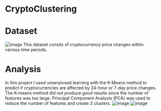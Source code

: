# CryptoClustering
# Dataset
![image](https://github.com/demzilla/CryptoClustering/assets/18203409/7e6fddab-6ad7-4b66-a6f8-d1dd6341d34e)
This dataset consits of cryptocurrency price changes within various time periods. 
# Analysis
In this project I used unserpivsed learning with the K-Means method to predict if cryptocurrencies are affected by 24-hour or 7-day price changes.
The K-means method did not produce good results since the number of features was too large. 
Principal Component Analysis (PCA) was used to reduce the number of features and create 3 clusters.
![image](https://github.com/demzilla/CryptoClustering/assets/18203409/98d597e0-0963-4af8-9cc2-d87bf8f41c8a)
![image](https://github.com/demzilla/CryptoClustering/assets/18203409/0e5cd9fd-5195-4754-869c-43c70ae6e724)

